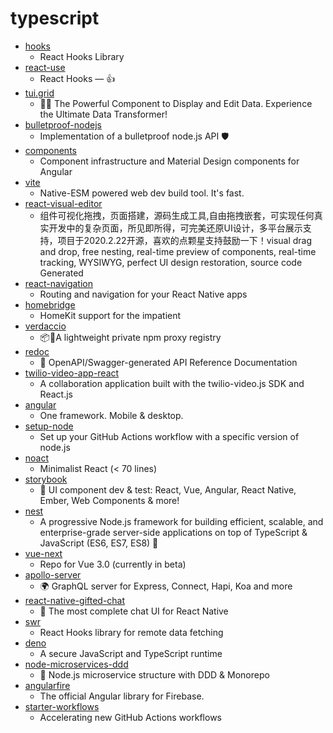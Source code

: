 # typescript
- [hooks](https://github.com/alibaba/hooks)
  - React Hooks Library
- [react-use](https://github.com/streamich/react-use)
  - React Hooks — 👍
- [tui.grid](https://github.com/nhn/tui.grid)
  - 🍞🔡 The Powerful Component to Display and Edit Data. Experience the Ultimate Data Transformer!
- [bulletproof-nodejs](https://github.com/santiq/bulletproof-nodejs)
  - Implementation of a bulletproof node.js API 🛡️
- [components](https://github.com/angular/components)
  - Component infrastructure and Material Design components for Angular
- [vite](https://github.com/vitejs/vite)
  - Native-ESM powered web dev build tool. It's fast.
- [react-visual-editor](https://github.com/brick-design/react-visual-editor)
  - 组件可视化拖拽，页面搭建，源码生成工具,自由拖拽嵌套，可实现任何真实开发中的复杂页面，所见即所得，可完美还原UI设计，多平台展示支持，项目于2020.2.22开源，喜欢的点颗星支持鼓励一下！visual drag and drop, free nesting, real-time preview of components, real-time tracking, WYSIWYG, perfect UI design restoration, source code Generated
- [react-navigation](https://github.com/react-navigation/react-navigation)
  - Routing and navigation for your React Native apps
- [homebridge](https://github.com/homebridge/homebridge)
  - HomeKit support for the impatient
- [verdaccio](https://github.com/verdaccio/verdaccio)
  - 📦🔐A lightweight private npm proxy registry
- [redoc](https://github.com/Redocly/redoc)
  - 📘 OpenAPI/Swagger-generated API Reference Documentation
- [twilio-video-app-react](https://github.com/twilio/twilio-video-app-react)
  - A collaboration application built with the twilio-video.js SDK and React.js
- [angular](https://github.com/angular/angular)
  - One framework. Mobile & desktop.
- [setup-node](https://github.com/actions/setup-node)
  - Set up your GitHub Actions workflow with a specific version of node.js
- [noact](https://github.com/ms-jpq/noact)
  - Minimalist React (< 70 lines)
- [storybook](https://github.com/storybookjs/storybook)
  - 📓 UI component dev & test: React, Vue, Angular, React Native, Ember, Web Components & more!
- [nest](https://github.com/nestjs/nest)
  - A progressive Node.js framework for building efficient, scalable, and enterprise-grade server-side applications on top of TypeScript & JavaScript (ES6, ES7, ES8) 🚀
- [vue-next](https://github.com/vuejs/vue-next)
  - Repo for Vue 3.0 (currently in beta)
- [apollo-server](https://github.com/apollographql/apollo-server)
  - 🌍 GraphQL server for Express, Connect, Hapi, Koa and more
- [react-native-gifted-chat](https://github.com/FaridSafi/react-native-gifted-chat)
  - 💬 The most complete chat UI for React Native
- [swr](https://github.com/vercel/swr)
  - React Hooks library for remote data fetching
- [deno](https://github.com/denoland/deno)
  - A secure JavaScript and TypeScript runtime
- [node-microservices-ddd](https://github.com/diego3g/node-microservices-ddd)
  - 🚢 Node.js microservice structure with DDD & Monorepo
- [angularfire](https://github.com/angular/angularfire)
  - The official Angular library for Firebase.
- [starter-workflows](https://github.com/actions/starter-workflows)
  - Accelerating new GitHub Actions workflows
